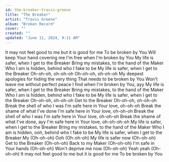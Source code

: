 ```yaml
---
id: the-breaker-travis-greene
title: "The Breaker"
artist: "Travis Greene"
album: "Broken Record"
cover: ""
created: ""
updated: "June 11, 2024, 9:11 AM"
---
```


It may not feel good to me but it is good for me
To be broken by You
Will keep Your hand covering me
I'm free when I'm broken by You
My life is safer, when I get to the Breaker
Bring my mistakes, to the hand of the Maker
Who I am is hidden, behind who I fake to be
My life is safer, when I get to the Breaker
Oh-oh-oh, oh-oh-oh
Oh-oh-oh, oh-oh-oh
My deepest apologies for hiding the very thing
That needs to be broken by You
Won't leave me without perfect peace
I find when I'm broken by You, ayy
My life is safer, when I get to the Breaker
Bring my mistakes, to the hand of the Maker
Who I am is hidden, behind who I fake to be
My life is safer, when I get to the Breaker
Oh-oh-oh, oh-oh-oh
Get to the Breaker
Oh-oh-oh, oh-oh-oh
Break the shell of who I was
I'm safe here in Your love, oh-oh-oh
Break the shame of what I've done
I'm safe here in Your love, oh-oh-oh
Break the shell of who I was
I'm safe here in Your love, oh-oh-oh
Break the shame of what I've done, ayy
I'm safe here in Your love, oh-oh-oh-oh
My life is safer, when I get to the Breaker
Bring my mistakes, to the hand of the Maker
Who I am is hidden, ooh, behind who I fake to be
My life is safer, when I get to the Breaker
My (Oh-oh-oh)
Ooh (Oh-oh-oh)
My life is safer now (Oh-oh-oh)
Get to the Breaker (Oh-oh-oh)
Back to my Maker (Oh-oh-oh)
I'm safe in Your hands (Oh-oh-oh)
Won't deprive me now (Oh-oh-oh)
Yeah yeah (Oh-oh-oh)
It may not feel good to me but it is good for me
To be broken by You